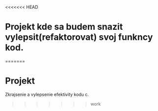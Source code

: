 <<<<<<< HEAD
# Projekt kde sa budem snazit vylepsit(refaktorovat) svoj funkncy kod.
=======
# Projekt

Zkrajsenie a vylepsenie efektivity kodu c.
>>>>>>> work
